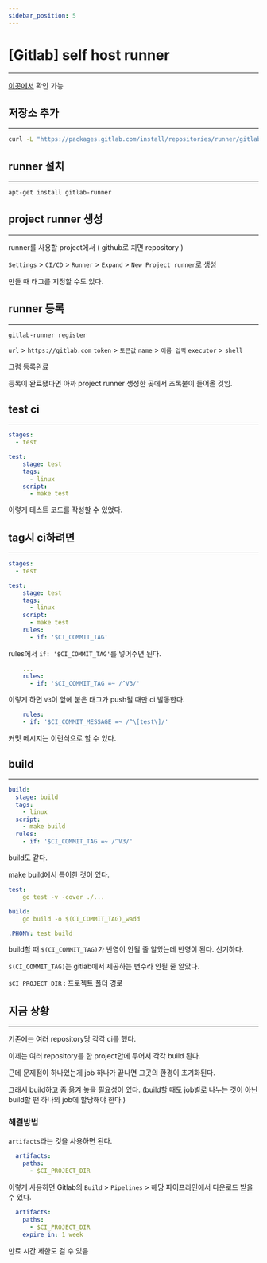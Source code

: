 ```yaml
---
sidebar_position: 5
---
```


# [Gitlab] self host runner
---

[이곳에서](https://docs.gitlab.com/runner/install/linux-repository.html) 확인 가능

## 저장소 추가
---

```bash
curl -L "https://packages.gitlab.com/install/repositories/runner/gitlab-runner/script.deb.sh" | sudo bash
```


## runner 설치
---

```bash
apt-get install gitlab-runner
```

## project runner 생성
---

runner를 사용할 project에서 ( github로 치면 repository )

`Settings` > `CI/CD` > `Runner` > `Expand` > `New Project runner`로 생성 

만들 때 태그를 지정할 수도 있다.

## runner 등록
---

```bash
gitlab-runner register
```

`url` > `https://gitlab.com`
`token` > `토큰값`
`name` > `이름 입력`
`executor` > `shell`

그럼 등록완료

등록이 완료됐다면 아까 project runner 생성한 곳에서 초록불이 들어올 것임.

## test ci
---

```yaml
stages:          
  - test

test:
    stage: test
    tags:
      - linux
    script:
      - make test
```

이렇게 테스트 코드를 작성할 수 있었다.

## tag시 ci하려면
---

```yaml
stages:          
  - test

test:
    stage: test
    tags:
      - linux
    script:
      - make test
    rules:
      - if: '$CI_COMMIT_TAG'
```

rules에서 `if: '$CI_COMMIT_TAG'`를 넣어주면 된다.


```yaml
    ...
    rules:
      - if: '$CI_COMMIT_TAG =~ /^V3/'
```

이렇게 하면 `V3`이 앞에 붙은 태그가 push될 때만 ci 발동한다.


```yaml
    rules:
    - if: '$CI_COMMIT_MESSAGE =~ /^\[test\]/'
```

커밋 메시지는 이런식으로 할 수 있다.

## build
---

```yaml
build:
  stage: build
  tags:
    - linux
  script:
    - make build
  rules:
    - if: '$CI_COMMIT_TAG =~ /^V3/'
```

build도 같다.

make build에서 특이한 것이 있다.

```yaml
test:
	go test -v -cover ./...

build:
	go build -o $(CI_COMMIT_TAG)_wadd

.PHONY: test build
```
build할 때 `$(CI_COMMIT_TAG)`가 반영이 안될 줄 알았는데 반영이 된다. 신기하다.

`$(CI_COMMIT_TAG)`는 gitlab에서 제공하는 변수라 안될 줄 알았다.


`$CI_PROJECT_DIR` : 프로젝트 폴더 경로


## 지금 상황
---

기존에는 여러 repository당 각각 ci를 했다.

이제는 여러 repository를 한 project안에 두어서 각각 build 된다.

근데 문제점이 하나있는게 job 하나가 끝나면 그곳의 환경이 초기화된다.

그래서 build하고 좀 옮겨 놓을 필요성이 있다. (build할 때도 job별로 나누는 것이 아닌 build할 땐 하나의 job에 할당해야 한다.)


### 해결방법

`artifacts`라는 것을 사용하면 된다.

```yaml
  artifacts:
    paths:
      - $CI_PROJECT_DIR
```

이렇게 사용하면 Gitlab의 `Build` > `Pipelines` > 해당 파이프라인에서 다운로드 받을 수 있다.

```yaml
  artifacts:
    paths:
      - $CI_PROJECT_DIR
    expire_in: 1 week
```

만료 시간 제한도 걸 수 있음


